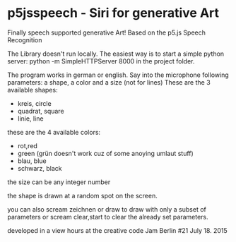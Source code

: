 # p5jsspeech - Siri for generative Art

Finally speech supported generative Art!
Based on the p5.js Speech Recognition

The Library doesn't run locally. 
The easiest way is to start a simple python server: python -m SimpleHTTPServer 8000 in the project folder.

The program works in german or english.
Say into the microphone following parameters: a shape, a color and a size (not for lines) 
These are the 3 available shapes:
- kreis, circle
- quadrat, square
- linie, line

these are the 4 available colors:
- rot,red
- green (grün doesn't work cuz of some anoying umlaut stuff)
- blau, blue
- schwarz, black

the size can be any integer number

the shape is drawn at a random spot on the screen.

you can also scream zeichnen or draw to draw with only a subset of parameters or scream clear,start to clear the already set parameters.

developed in a view hours at the creative code Jam Berlin #21 July 18. 2015
